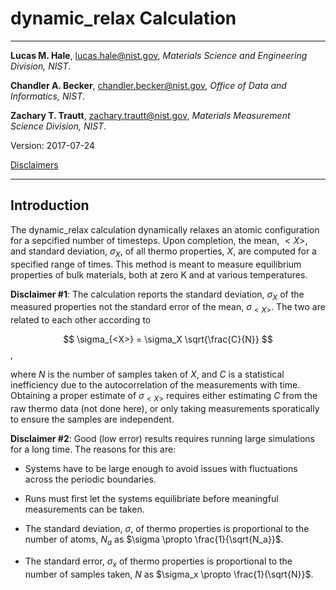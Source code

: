 # dynamic_relax Calculation

- - -

**Lucas M. Hale**, [lucas.hale@nist.gov](mailto:lucas.hale@nist.gov?Subject=ipr-demo), *Materials Science and Engineering Division, NIST*.

**Chandler A. Becker**, [chandler.becker@nist.gov](mailto:chandler.becker@nist.gov?Subject=ipr-demo), *Office of Data and Informatics, NIST*.

**Zachary T. Trautt**, [zachary.trautt@nist.gov](mailto:zachary.trautt@nist.gov?Subject=ipr-demo), *Materials Measurement Science Division, NIST*.

Version: 2017-07-24

[Disclaimers](http://www.nist.gov/public_affairs/disclaimer.cfm) 
 
- - -

## Introduction

The dynamic_relax calculation dynamically relaxes an atomic configuration for a sepcified number of timesteps. Upon completion, the mean, $<X>$, and standard deviation, $\sigma_X$, of all thermo properties, $X$, are computed for a specified range of times. This method is meant to measure equilibrium properties of bulk materials, both at zero K and at various temperatures. 

__Disclaimer #1__: The calculation reports the standard deviation, $\sigma_X$ of the measured properties not the standard error of the mean, $\sigma_{<X>}$. The two are related to each other according to

$$ \sigma_{<X>} = \sigma_X \sqrt{\frac{C}{N}} $$,

where $N$ is the number of samples taken of $X$, and $C$ is a statistical inefficiency due to the autocorrelation of the measurements with time. Obtaining a proper estimate of $\sigma_{<X>}$ requires either estimating $C$ from the raw thermo data (not done here), or only taking measurements sporatically to ensure the samples are independent. 

__Disclaimer #2__: Good (low error) results requires running large simulations for a long time. The reasons for this are:

- Systems have to be large enough to avoid issues with fluctuations across the periodic boundaries.

- Runs must first let the systems equilibriate before meaningful measurements can be taken. 

- The standard deviation, $\sigma$, of thermo properties is proportional to the number of atoms, $N_a$ as $\sigma \propto \frac{1}{\sqrt{N_a}}$.

- The standard error, $\sigma_x$ of thermo properties is proportional to the number of samples taken, $N$ as $\sigma_x \propto \frac{1}{\sqrt{N}}$.